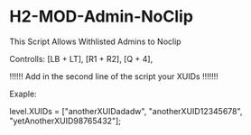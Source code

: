 # H2-MOD-Admin-NoClip

This Script Allows Withlisted Admins to Noclip

Controlls: [LB + LT], [R1 + R2], [Q + 4], 

!!!!!!  Add in the second line of the script your XUIDs !!!!!!!

Exaple:

level.XUIDs = ["anotherXUIDadadw", "anotherXUID12345678", "yetAnotherXUID98765432"];
